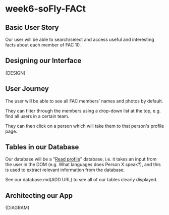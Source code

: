 # week6-soFly-FACt

## Basic User Story

Our user will be able to search/select and access useful and interesting facts about each member of FAC 10.

## Designing our Interface

{DESIGN}

## User Journey

The user will be able to see all FAC members' names and photos by default.

They can filter through the members using a drop-down list at the top, e.g. find all users in a certain team.

They can then click on a person which will take them to that person's profile page.

## Tables in our Database

Our database will be a "[Read profile](http://help.boomi.com/atomsphere/GUID-B15E86E2-A76A-435E-A3F5-F810075192F8.html)" database, i.e. it takes an input from the user in the DOM (e.g. What languages does Person X speak?), and this is used to extract relevant information from the database.

See our database.md(ADD URL) to see all of our tables clearly displayed.

## Architecting our App

{DIAGRAM}
